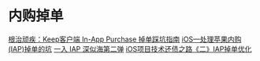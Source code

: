 # 内购掉单

[根治顽疾：Keep客户端 In-App Purchase 掉单踩坑指南][1]
[iOS—处理苹果内购(IAP)掉单的坑][2]
[一入 IAP 深似海第二弹][3]
[iOS项目技术还债之路《二》IAP掉单优化][4]

[1]: http://tech.gotokeep.com/post/2018/12/in-app-purchase/
[2]: https://www.jianshu.com/p/d8bf952a023a/
[3]: https://awesome-tips.gitbook.io/ios/qi-ta/content-1
[4]: https://www.codenong.com/j5df64c53518825127e6/
